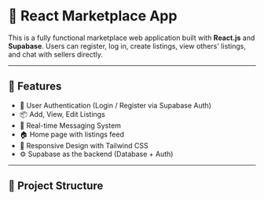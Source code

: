 # 🛒 React Marketplace App

This is a fully functional marketplace web application built with **React.js** and **Supabase**. Users can register, log in, create listings, view others' listings, and chat with sellers directly.

---

## 🚀 Features

- 🔐 User Authentication (Login / Register via Supabase Auth)
- 📦 Add, View, Edit Listings
- 💬 Real-time Messaging System
- 🏠 Home page with listings feed
- 📱 Responsive Design with Tailwind CSS
- ⚙️ Supabase as the backend (Database + Auth)

---

## 📁 Project Structure

